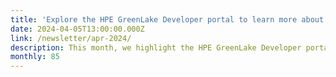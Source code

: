 ```yaml
---
title: 'Explore the HPE GreenLake Developer portal to learn more about our foundational APIs'
date: 2024-04-05T13:00:00.000Z
link: /newsletter/apr-2024/
description: This month, we highlight the HPE GreenLake Developer portal, where you can find great reference material and the foundational APIs we reference in our recent 3-part blog series. We cover how to build out your private cloud with HPE GreenLake for Private Cloud Enterprise and bare metal provisioning with HPE GreenLake for Compute Ops Management and Ansible. Other topics include Redfish, Determined, Generative AI & DSCC.
monthly: 85
---
```

